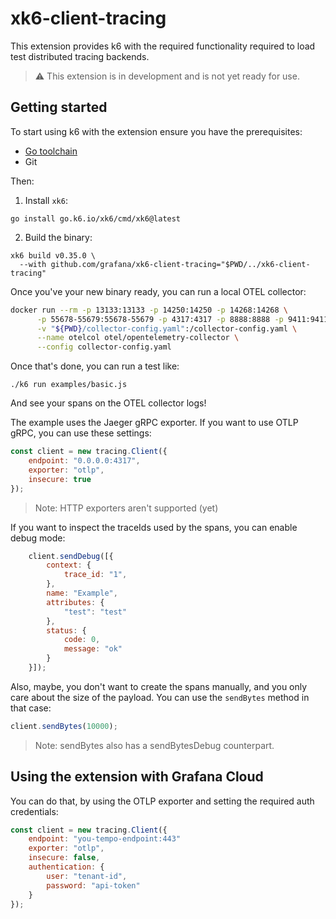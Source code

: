 # xk6-client-tracing

This extension provides k6 with the required functionality required to load test distributed tracing backends.

> :warning: This extension is in development and is not yet ready for use.

## Getting started  

To start using k6 with the extension ensure you have the prerequisites:

- [Go toolchain](https://go101.org/article/go-toolchain.html)
- Git

Then:

1. Install `xk6`:
  ```shell
  go install go.k6.io/xk6/cmd/xk6@latest
  ```

2. Build the binary:
```shell
xk6 build v0.35.0 \
  --with github.com/grafana/xk6-client-tracing="$PWD/../xk6-client-tracing"
```

Once you've your new binary ready, you can run a local OTEL collector:
```bash
docker run --rm -p 13133:13133 -p 14250:14250 -p 14268:14268 \
      -p 55678-55679:55678-55679 -p 4317:4317 -p 8888:8888 -p 9411:9411 \
      -v "${PWD}/collector-config.yaml":/collector-config.yaml \
      --name otelcol otel/opentelemetry-collector \
      --config collector-config.yaml
```

Once that's done, you can run a test like:
```
./k6 run examples/basic.js
```

And see your spans on the OTEL collector logs!

The example uses the Jaeger gRPC exporter. If you want to use OTLP gRPC, you can use these settings:
```javascript
const client = new tracing.Client({
    endpoint: "0.0.0.0:4317",
    exporter: "otlp",
    insecure: true
});
```

> Note: HTTP exporters aren't supported (yet)

If you want to inspect the traceIds used by the spans, you can enable debug mode:
```javascript
    client.sendDebug([{
        context: {
            trace_id: "1",
        },
        name: "Example",
        attributes: {
            "test": "test"
        },
        status: {
            code: 0,
            message: "ok"
        }
    }]);
```

Also, maybe, you don't want to create the spans manually, and you only care about the size of the payload. You can use the `sendBytes` method in that case:
```javascript
client.sendBytes(10000);
```

> Note: sendBytes also has a sendBytesDebug counterpart.

## Using the extension with Grafana Cloud

You can do that, by using the OTLP exporter and setting the required auth credentials:
```javascript
const client = new tracing.Client({
    endpoint: "you-tempo-endpoint:443"
    exporter: "otlp",
    insecure: false,
    authentication: {
        user: "tenant-id",
        password: "api-token"
    }
});
```


